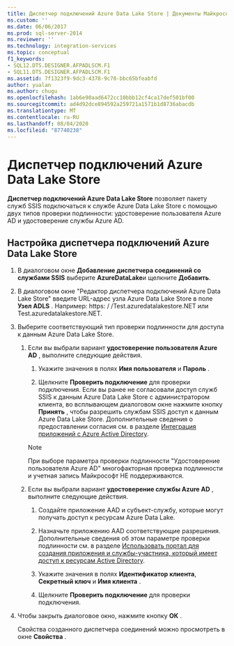 ```yaml
---
title: Диспетчер подключений Azure Data Lake Store | Документы Майкрософт
ms.custom: ''
ms.date: 06/06/2017
ms.prod: sql-server-2014
ms.reviewer: ''
ms.technology: integration-services
ms.topic: conceptual
f1_keywords:
- SQL12.DTS.DESIGNER.AFPADLSCM.F1
- SQL11.DTS.DESIGNER.AFPADLSCM.F1
ms.assetid: 7f1323f9-9dc3-4378-9c70-bbc65bfeabfd
author: yualan
ms.author: chugu
ms.openlocfilehash: 1ab6e90aad6472cc10bbb12cf4ca17def501bf00
ms.sourcegitcommit: ad4d92dce894592a259721a1571b1d8736abacdb
ms.translationtype: MT
ms.contentlocale: ru-RU
ms.lasthandoff: 08/04/2020
ms.locfileid: "87740238"
---
```

# <a name="azure-data-lake-store-connection-manager"></a>Диспетчер подключений Azure Data Lake Store
  **Диспетчер подключений Azure Data Lake Store** позволяет пакету служб SSIS подключаться к службе Azure Data Lake Store с помощью двух типов проверки подлинности: удостоверение пользователя Azure AD и удостоверение службы Azure AD.  

## <a name="configure-the-azure-data-lake-store-connection-manager"></a>Настройка диспетчера подключений Azure Data Lake Store 
  
1.  В диалоговом окне **Добавление диспетчера соединений со службами SSIS** выберите **AzureDataLake**и щелкните **Добавить**.   
  
2.  В диалоговом окне "Редактор диспетчера подключений Azure Data Lake Store" введите URL-адрес узла Azure Data Lake Store в поле **Узел ADLS** . Например: https: \/ /Test.azuredatalakestore.NET или Test.azuredatalakestore.NET.
  
3.  Выберите соответствующий тип проверки подлинности для доступа к данным Azure Data Lake Store.

    1.  Если вы выбрали вариант **удостоверение пользователя Azure AD** , выполните следующие действия.

        1. Укажите значения в полях **Имя пользователя** и **Пароль** . 
    
        2. Щелкните **Проверить подключение** для проверки подключения. Если вы ранее не согласовали доступ служб SSIS к данным Azure Data Lake Store с администратором клиента, во всплывающем диалоговом окне нажмите кнопку **Принять** , чтобы разрешить службам SSIS доступ к данным Azure Data Lake Store. Дополнительные сведения о предоставлении согласия см. в разделе [Интеграция приложений с Azure Active Directory](https://docs.microsoft.com/azure/active-directory/manage-apps/plan-an-application-integration#integrating-applications-with-azure-ad).
    
        > [!NOTE] 
        > При выборе параметра проверки подлинности "Удостоверение пользователя Azure AD" многофакторная проверка подлинности и учетная запись Майкрософт НЕ поддерживаются.
    
    2.  Если вы выбрали вариант **удостоверение службы Azure AD** , выполните следующие действия.
        1. Создайте приложение AAD и субъект-службу, которые могут получать доступ к ресурсам Azure Data Lake.
    
        2. Назначьте приложению AAD соответствующие разрешения. Дополнительные сведения об этом параметре проверки подлинности см. в разделе [Использовать портал для создания приложения и службы-участника, который имеет доступ к ресурсам Active Directory](https://docs.microsoft.com/azure/azure-resource-manager/resource-group-create-service-principal-portal).
    
        3. Укажите значения в полях **Идентификатор клиента**, **Секретный ключ** и **Имя клиента** .
    
        4. Щелкните **Проверить подключение** для проверки подключения.  
  
4.  Чтобы закрыть диалоговое окно, нажмите кнопку **ОК** .  
  
    Свойства созданного диспетчера соединений можно просмотреть в окне **Свойства** .  
  
  
